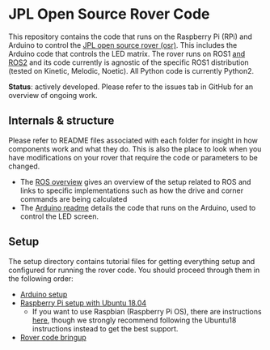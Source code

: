# JPL Open Source Rover Code

This repository contains the code that runs on the Raspberry Pi (RPi) and Arduino to control the 
[JPL open source rover (osr)](https://github.com/nasa-jpl/open-source-rover).
This includes the Arduino code that controls the LED matrix.
The rover runs on ROS1 [and ROS2](https://github.com/nasa-jpl/osr-rover-code/tree/foxy-devel) and its code currently is agnostic of the specific ROS1 distribution 
(tested on Kinetic, Melodic, Noetic). All Python code is currently Python2.

**Status**: actively developed. Please refer to the issues tab in GitHub for an overview of ongoing work.

## Internals & structure

Please refer to README files associated with each folder for insight in how components work and what they do. 
This is also the place to look when you have modifications on your rover that require the code or parameters to be
changed.

* The [ROS overview](ROS/README.md) gives an overview of the setup related to ROS and links to specific implementations
such as how the drive and corner commands are being calculated
* The [Arduino readme](Arduino/README.md) details the code that runs on the Arduino, used to control the LED screen.

## Setup

The setup directory contains tutorial files for getting everything setup and configured for running the rover code. You should proceed through them in the following order:
- [Arduino setup](setup/arduino.md)
- [Raspberry Pi setup with Ubuntu 18.04](setup/rpi.md)
    - If you want to use Raspbian (Raspberry Pi OS), there are instructions [here](setup/rpi_raspbian.md), though we strongly recommend following the Ubuntu18 instructions instead to get the best support.
- [Rover code bringup](setup/rover_bringup.md)
